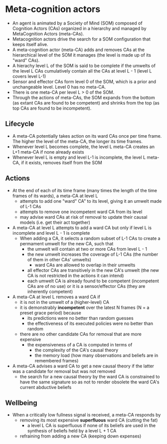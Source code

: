 # Meta-cognition actors

* An agent is animated by a Society of Mind (SOM) composed of Cognition Actors (CAs) organized in a hierarchy and managed by MetaCognition Actors (meta-CAs).
* Metacognition actors drive the search for a  SOM configuration that keeps itself alive.
* A meta-cognition actor (meta-CA) adds and removes CAs at the hierarchical level of the SOM it manages (the level is made up of its "ward" CAs).
* A hierachy level L of the SOM is said to be complete if the umwelts of the level L CAs cumulatively contain all the CAs at level L - 1  (level L covers level L-1)
* Sensor and effector CAs form level 0 of the SOM, which is a prior and unchangeable level. Level 0 has no meta-CA.
* There is one meta-CA per level L > 0 of the SOM.
* Through the actions of meta-CAs, the SOM expands from the bottom (as extant CAs are found to be competent) and shrinks from the top (as top CAs are found to be incompetent).

## Lifecycle

* A meta-CA potentially takes action on its ward CAs once per time frame. The higher the level of the meta-CA, the longer its time frames.
* Whenever level L becomes complete, the level L meta-CA creates an L+1 meta-CA if none already exists
* Whenever level L is empty and level L-1 is incomplete, the level L meta-CA, if it exists, removes itself from the SOM

## Actions

* At the end of each of its time frame (many times the length of the time frames of its wards), a meta-CA at level L
  * attempts to add one "ward" CA" to its level, giving it an umwelt made of L-1 CAs
  * attempts to remove one incompetent ward CA from its level
  * may advise ward CAs at risk of removal to update their causal models (i.e. get their act together)
* A meta-CA at level L attempts to add a ward CA but only if level L is incomplete and level L - 1 is complete
  * When adding a CA, it selects a random subset of L-1 CAs to create a permament umwelt for the new CA, such that
    * the umwelt will contain at two or more CAs from level L - 1
    * the new umwelt increases the coverage of L-1 CAs (the number of them in other CAs' umwelts)
      * ward CAs are allowed to overlap in their umwelts
    * all effector CAs are transitively in the new CA's umwelt (the new CA is not restricted in the actions it can intend)
    * each umwelt CA is already found to be competent (incompetent CAs are of no use) or it is a sensor/effector CAs (they are inherently competent)
* A meta-CA at level L removes a ward CA if
  * it is not in the umwelt of a (higher-level) CA
  * it is demonstrably **incompetent** over the latest N frames (N = a preset grace period) because
    * its predictions were no better than random guesses
    * the effectiveness of its executed policies were no better than random
  * there are no other candidate CAs for removal that are more expensive
    * the expensiveness of a CA is computed in terms of
      * the complexity of the CA's causal theory
      * the memory load (how many observations and beliefs are in remembered frames)
* A meta-CA advises a ward CA to get a new causal theory if the latter was a candidate for removal but was not removed
  * the search for a new causal theory by the ward CA is constrained to have the same signature so as not to render obsolete the ward CA's current abductive beliefs

## Wellbeing

* When a critically low fullness signal is received, a meta-CA responds by
  * removing its most expensive **superfluous** ward CA (cutting the fat)
    * a level L CA is superfluous if none of its beliefs are used in the synthesis of beliefs held by a level L + 1 CA
  * refraining from adding a new CA (keeping down expenses)

